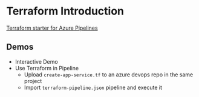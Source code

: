 # Terraform Introduction

[Terraform starter for Azure Pipelines](https://github.com/microsoft/terraform-azure-devops-starter/tree/master)

## Demos

- Interactive Demo
- Use Terraform in Pipeline
    - Upload `create-app-service.tf` to an azure devops repo in the same project
    - Import `terraform-pipeline.json` pipeline and execute it
